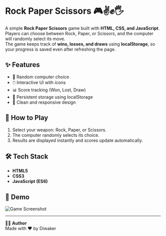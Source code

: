 # Rock Paper Scissors 🎮✌️✊🖐️  

A simple **Rock Paper Scissors** game built with **HTML, CSS, and JavaScript**.  
Players can choose between Rock, Paper, or Scissors, and the computer will randomly select its move.  
The game keeps track of **wins, losses, and draws** using **localStorage**, so your progress is saved even after refreshing the page.  

## ✨ Features  
- 🎲 Random computer choice  
- 🖱️ Interactive UI with icons  
- 📊 Score tracking (Won, Lost, Draw)  
- 💾 Persistent storage using localStorage  
- 🎨 Clean and responsive design  

## 🚀 How to Play  
1. Select your weapon: Rock, Paper, or Scissors.  
2. The computer randomly selects its choice.  
3. Results are displayed instantly and scores update automatically.  

## 🛠️ Tech Stack  
- **HTML5**  
- **CSS3**  
- **JavaScript (ES6)**  

## 📸 Demo  
![Game Screenshot](assest/userInterface.png)  

---

👨‍💻 **Author**  
Made with ❤️ by Diwaker

